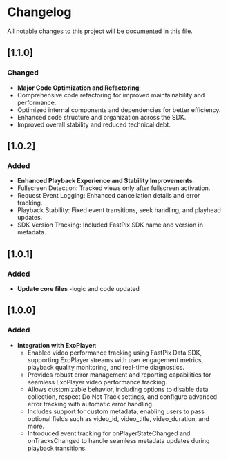 # Changelog

All notable changes to this project will be documented in this file.

## [1.1.0]
### Changed
- **Major Code Optimization and Refactoring**:
- Comprehensive code refactoring for improved maintainability and performance.
- Optimized internal components and dependencies for better efficiency.
- Enhanced code structure and organization across the SDK.
- Improved overall stability and reduced technical debt.

## [1.0.2]
### Added
- **Enhanced Playback Experience and Stability Improvements**:
- Fullscreen Detection: Tracked views only after fullscreen activation.
- Request Event Logging: Enhanced cancellation details and error tracking.
- Playback Stability: Fixed event transitions, seek handling, and playhead updates.
- SDK Version Tracking: Included FastPix SDK name and version in metadata.

## [1.0.1]
### Added
- **Update core files**
  -logic and code updated

## [1.0.0]
### Added
- **Integration with ExoPlayer**:
  - Enabled video performance tracking using FastPix Data SDK, supporting ExoPlayer streams with user engagement metrics, playback quality monitoring, and real-time diagnostics.
  - Provides robust error management and reporting capabilities for seamless ExoPlayer video performance tracking.
  - Allows customizable behavior, including options to disable data collection, respect Do Not Track settings, and configure advanced error tracking with automatic error handling.
  - Includes support for custom metadata, enabling users to pass optional fields such as video_id, video_title, video_duration, and more.
  - Introduced event tracking for onPlayerStateChanged and onTracksChanged to handle seamless metadata updates during playback transitions.
    
